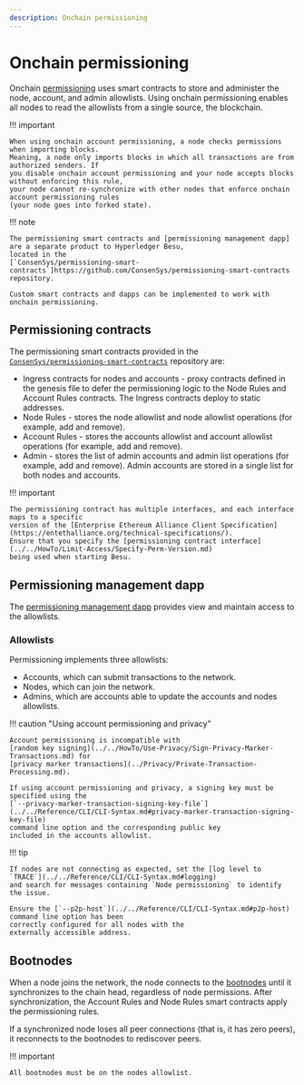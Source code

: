 ```yaml
---
description: Onchain permissioning
---
```


# Onchain permissioning

Onchain [permissioning](Permissioning-Overview.md) uses smart contracts to store and administer the node, account, and admin
allowlists. Using onchain permissioning enables all nodes to read the allowlists from a single
source, the blockchain.

!!! important

    When using onchain account permissioning, a node checks permissions when importing blocks.
    Meaning, a node only imports blocks in which all transactions are from authorized senders. If
    you disable onchain account permissioning and your node accepts blocks without enforcing this rule,
    your node cannot re-synchronize with other nodes that enforce onchain account permissioning rules
    (your node goes into forked state).

!!! note

    The permissioning smart contracts and [permissioning management dapp] are a separate product to Hyperledger Besu,
    located in the
    [`ConsenSys/permissioning-smart-contracts`]https://github.com/ConsenSys/permissioning-smart-contracts repository.

    Custom smart contracts and dapps can be implemented to work with onchain permissioning.

## Permissioning contracts

The permissioning smart contracts provided in the
[`ConsenSys/permissioning-smart-contracts`](https://github.com/ConsenSys/permissioning-smart-contracts) repository are:

* Ingress contracts for nodes and accounts - proxy contracts defined in the genesis file to defer
  the permissioning logic to the Node Rules and Account Rules contracts. The Ingress contracts deploy
  to static addresses.
* Node Rules - stores the node allowlist and node allowlist operations (for example, add and
  remove).
* Account Rules - stores the accounts allowlist and account allowlist operations (for example, add
  and remove).
* Admin - stores the list of admin accounts and admin list operations (for example, add and
  remove). Admin accounts are stored in a single list for both nodes and accounts.

!!! important

    The permissioning contract has multiple interfaces, and each interface maps to a specific
    version of the [Enterprise Ethereum Alliance Client Specification](https://entethalliance.org/technical-specifications/).
    Ensure that you specify the [permissioning contract interface](../../HowTo/Limit-Access/Specify-Perm-Version.md)
    being used when starting Besu.

## Permissioning management dapp

The [permissioning management dapp] provides view and maintain access to the allowlists.

### Allowlists

Permissioning implements three allowlists:

* Accounts, which can submit transactions to the network.
* Nodes, which can join the network.
* Admins, which are accounts able to update the accounts and nodes allowlists.

!!! caution "Using account permissioning and privacy"

    Account permissioning is incompatible with
    [random key signing](../../HowTo/Use-Privacy/Sign-Privacy-Marker-Transactions.md) for
    [privacy marker transactions](../Privacy/Private-Transaction-Processing.md).

    If using account permissioning and privacy, a signing key must be specified using the
    [`--privacy-marker-transaction-signing-key-file`](../../Reference/CLI/CLI-Syntax.md#privacy-marker-transaction-signing-key-file)
    command line option and the corresponding public key
    included in the accounts allowlist.

!!! tip

    If nodes are not connecting as expected, set the [log level to `TRACE`](../../Reference/CLI/CLI-Syntax.md#logging)
    and search for messages containing `Node permissioning` to identify the issue.

    Ensure the [`--p2p-host`](../../Reference/CLI/CLI-Syntax.md#p2p-host) command line option has been
    correctly configured for all nodes with the
    externally accessible address.

## Bootnodes

When a node joins the network, the node connects to the [bootnodes](../../HowTo/Find-and-Connect/Bootnodes.md) until it
synchronizes to the chain head, regardless of node permissions. After synchronization, the Account Rules and Node
Rules smart contracts apply the permissioning rules.

If a synchronized node loses all peer connections (that is, it has zero peers), it reconnects to the
bootnodes to rediscover peers.

!!! important

    All bootnodes must be on the nodes allowlist.

<!-- Links -->
[permissioning management dapp]: ../../Tutorials/Permissioning/Getting-Started-Onchain-Permissioning.md
[`--privacy-marker-transaction-signing-key-file`]: ../../Reference/CLI/CLI-Syntax.md#privacy-marker-transaction-signing-key-file
